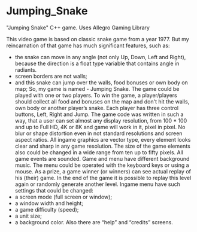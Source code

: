 # Jumping_Snake
"Jumping Snake" C++ game. Uses Allegro Gaming Library

This video game is based on classic snake game from a year 1977.
But my reincarnation of that game has much significant features, such as:
- the snake can move in any angle (not only Up, Down, Left and Right), because the direction is a float type variable that contains angle in radiants.
 - screen borders are not walls;
- and this snake can jump over the walls, food bonuses or own body on map;
So, my game is named - Jumping Snake.
The game could be played with one or two players.
To win the game, a player/players should collect all food and bonuses on the map and don't hit the walls, own body or another player’s snake.
Each player has three control buttons, Left, Right and Jump.
The game code was written in such a way, that a user can set almost any display resolution, from 100 * 100 and up to Full HD, 4K or 8K and game will work in it, pixel in pixel. No blur or shape distortion even in not standard resolutions and screen aspect ratios. 
All ingame graphics are vector type, every element looks clear and sharp in any game resolution.
The size of the game elements also could be changed in a wide range from ten up to fifty pixels.
All game events are sounded. Game and menu have different background music.
The menu could be operated with the keyboard keys or using a mouse.
As a prize, a game winner (or winners) can see actual replay of his (their) game.
In the end of the game it is possible to replay this level again or randomly generate another level.
Ingame menu have such settings that could be changed:
-	a screen mode (full screen or window);
-	a window width and height;
-	a game difficulty (speed);
-	a unit size;
-	a background color.
Also there are “help” and “credits” screens.
